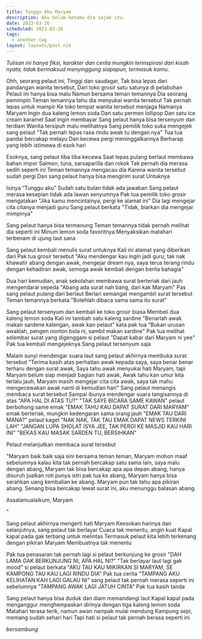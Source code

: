 ```yaml
---
title: Tunggu Aku Maryam
description: Aku belum ketemu dia sejak itu.
date: 2023-03-26
scheduled: 2023-03-26
tags:
  - another-tag
layout: layouts/post.njk
---
```


*Tulisan ini hanya fiksi, karakter dan cerita mungkin terinspirasi dari kisah nyata, tidak bermaksud menyinggung siapapun, termasuk kamu.*

Ohh, seorang pelaut ini,
Tinggi dan saudagar,
Tak bisa lepas dari pandangan wanita tersebut,
Dari toko grosir satu satunya di pelabuhan
Pelaut ini hanya bisa malu
Namun bersama teman temannya
Dia seorang pemimpin
Teman temannya tahu dia menyukai wanita tersebut
Tak pernah lepas untuk mampir
Ke toko tempat wanita tersebut menjaga
Namanya Maryam
Ingin dua kaleng lemon soda
Dan satu permen lollipop
Dan satu ice cream karamel
Saat ingin membayar
Sang pelaut hanya bisa tersenyum dan terdiam
Wanita tersipuh malu melihatnya
Sang pemilik toko suka mengejek sang pelaut
"Tak pernah lepas rasa rindu awak tu dengan nya" Tua tua pandai bercakap melayu
Dan kecewa pergi meninggalkannya
Berharap yang lebih istimewa di esok hari

Esoknya, sang pelaut tiba tiba kecewa
Saat lepas pulang berlaut membawa bahan impor
Salmon, tuna, sarsaparilla dan rokok
Tak pernah dia merasa sedih seperti ini
Teman temannya mengacau dia
Karena wanita tersebut sudah pergi
Dan sang pelaut hanya bisa mengirim surat
Untuknya

Isinya
“Tunggu aku”
Sudah satu bulan tidak ada jawaban
Sang pelaut merasa kesepian
tidak ada lawan senyumnya
Pak tua pemilik toko grosir mengatakan
"Jika kamu mencintainya, pergi ke alamat ini"
Dia lagi mengejar cita citanya
menjadi guru
Sang pelaut berkata
"Tidak, biarkan dia mengejar mimpinya"

Sang pelaut hanya bisa termenung
Teman temannya tidak pernah melihat dia seperti ini
Minum lemon soda favoritnya
Menyaksikan matahari terbenam di ujung laut sana

Sang pelaut kembali menulis surat untuknya
Kali ini alamat yang diberikan dari Pak tua grosir tersebut
"Aku mendengar kau ingin jadi guru, tak nak khawatir abang dengan awak, mengejar dream nya, saya terus terang rindu dengan kehadiran awak, semoga awak kembali dengan berita bahagia"

Dua hari kemudian, anak sekolahan membawa surat berteriak dari jauh mengendarai sepeda
"Abang ada surat nah bang, dari kak Maryam"
Pas sang pelaut pulang dari berlaut
Berlari semangat mengambil surat tersebut
Teman temannya berkata "Bolehlah dibaca sama sama itu surat"

Sang pelaut tersenyum dan kembali ke toko grosir biasa
Membeli dua kaleng lemon soda
Kali ini tambah satu kaleng sardine
"Benarlah awak makan sardene kalengan, awak kan pelaut" kata pak tua
"Bukan urusan awaklah, pengen nonton bola ni, sambil makan sardine"
Pak tua melihat selembar surat yang digenggam si pelaut
"Dapat kabar dari Maryam ni yee" Pak tua kembali mengejeknya
Sang pelaut tersenyum saja

Malam sunyi mendengar suara laut
sang pelaut akhirnya membuka surat tersebut
"Terima kasih atas perhatian awak kepada saya, saya benar benar terharu dengan surat awak,
Saya tahu awak menyukai hati Maryam, tapi Maryam belum siap menjadi bagian hati awak,
Awak tahu kan umur kita terlalu jauh, Maryam masih mengejar cita cita awak, saya tak mahu
mengecewakan awak nanti di kemudian hari"
Sang pelaut menangis membaca surat tersebut
Sampai ibunya mendengar suara tangisannya di atas
"APA HAL DI ATAS TU?"
"TAK SAYE BICARA SAME KAWAN" pelaut berbohong same emak
"EMAK TAHU KAU DAPAT SURAT DARI MARYAM" emak berteriak, mungkin kedengaran sama orang jauh
"EMAK TAU DARI MANA?" pelaut kaget
"NAK NAK, TAK TAU EMAK DAPAT NEWS TERKINI LAH"
"JANGAN LUPA SHOLAT ISYA JEE, TAK PERGI KE MASJID KAU HARI INI"
"BEKAS KAU MASAK SARDEN TU, BERSIHKAN"

Pelaut melanjutkan membaca surat tersebut

"Maryam baik baik saja sini bersama teman teman, Maryam mohon maaf sebelumnya kalau kita tak pernah bercakap satu
sama lain, saya malu dengan abang, Maryam tak bisa bercakap apa apa depan abang, hanya disuruh jualkan roti punya istri pak tua
ke abang, Maryam hanya bisa serahkan uang kembalian ke abang. Maryam pun tak tahu apa pikiran abang. Senang bisa bercakap
lewat surat ini, aku menunggu balasan abang.

Assalamualaikum,
Maryam

"

Sang pelaut akhirnya mengerti hati Maryam
Keesokan harinya dan selanjutnya, sang pelaut tak berlayar
Cuaca tak menentu, angin kuat
Kapal kapal pada gak terbang untuk melintas
Termasuk pelaut kita lebih terkenang dengan pikiran Maryam
Membuatnya tak menentu

Pak tua penasaran tak pernah lagi si pelaut berkunjung ke grosir
"DAH LAMA GAK BERKUNJUNG NI, APA HAL NI?"
"Tak berlayar laut lagi gak mood" si pelaut berkata
"AKU TAU KAU MIKIRKAN SI MARYAM, SE KAMPONG TAU KAU LAGI RINDU DIA" Pak tua cerita
"TAMPANG AKU KELIHATAN KAH LAGI GALAU NI" sang pelaut tak pernah merasa seperti ini sebelumnya
"TAMPANG AWAK LAGI JATUH CINTA" Pak tua kasih tanda

Sang pelaut hanya bisa duduk dan diam memandangi laut
Kapal kapal pada menganggur
menghempaskan dirinya dengan tiga kaleng lemon soda
Matahari terasa terik, namun awan nampak mulai mendung
Kampung sepi, memang sudah sehari hari
Tapi hati si pelaut tak pernah berasa seperti ini

*bersambung*